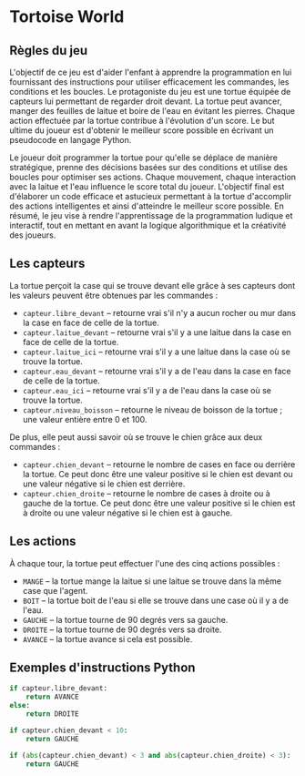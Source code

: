 # Tortoise World

## Règles du jeu

L'objectif de ce jeu est d'aider l'enfant à apprendre la programmation en lui fournissant des instructions pour utiliser efficacement les commandes, les conditions et les boucles. Le protagoniste du jeu est une tortue équipée de capteurs lui permettant de regarder droit devant. La tortue peut avancer, manger des feuilles de laitue et boire de l'eau en évitant les pierres. Chaque action effectuée par la tortue contribue à l'évolution d'un score. Le but ultime du joueur est d'obtenir le meilleur score possible en écrivant un pseudocode en langage Python.

Le joueur doit programmer la tortue pour qu'elle se déplace de manière stratégique, prenne des décisions basées sur des conditions et utilise des boucles pour optimiser ses actions. Chaque mouvement, chaque interaction avec la laitue et l'eau influence le score total du joueur. L'objectif final est d'élaborer un code efficace et astucieux permettant à la tortue d'accomplir des actions intelligentes et ainsi d'atteindre le meilleur score possible. En résumé, le jeu vise à rendre l'apprentissage de la programmation ludique et interactif, tout en mettant en avant la logique algorithmique et la créativité des joueurs.

## Les capteurs

La tortue perçoit la case qui se trouve devant elle grâce à ses capteurs dont les valeurs peuvent être obtenues par les commandes :
- `capteur.libre_devant` – retourne vrai s'il n'y a aucun rocher ou mur dans la case en face de celle de la tortue.
- `capteur.laitue_devant` – retourne vrai s'il y a une laitue dans la case en face de celle de la tortue.
- `capteur.laitue_ici` – retourne vrai s'il y a une laitue dans la case où se trouve la tortue.
- `capteur.eau_devant` – retourne vrai s'il y a de l'eau dans la case en face de celle de la tortue.
- `capteur.eau_ici` – retourne vrai s'il y a de l'eau dans la case où se trouve la tortue.
- `capteur.niveau_boisson` – retourne le niveau de boisson de la tortue ; une valeur entière entre 0 et 100.

De plus, elle peut aussi savoir où se trouve le chien grâce aux deux commandes :
- `capteur.chien_devant` – retourne le nombre de cases en face ou derrière la tortue. Ce peut donc être une valeur positive si le chien est devant ou une valeur négative si le chien est derrière.
- `capteur.chien_droite` – retourne le nombre de cases à droite ou à gauche de la tortue. Ce peut donc être une valeur positive si le chien est à droite ou une valeur négative si le chien est à gauche.

## Les actions

À chaque tour, la tortue peut effectuer l'une des cinq actions possibles :
- `MANGE` – la tortue mange la laitue si une laitue se trouve dans la même case que l'agent.
- `BOIT` – la tortue boit de l'eau si elle se trouve dans une case où il y a de l'eau.
- `GAUCHE` – la tortue tourne de 90 degrés vers sa gauche.
- `DROITE` – la tortue tourne de 90 degrés vers sa droite.
- `AVANCE` – la tortue avance si cela est possible.

## Exemples d'instructions Python

```python
if capteur.libre_devant:
    return AVANCE
else:
    return DROITE

if capteur.chien_devant < 10:
    return GAUCHE

if (abs(capteur.chien_devant) < 3 and abs(capteur.chien_droite) < 3):
    return GAUCHE
